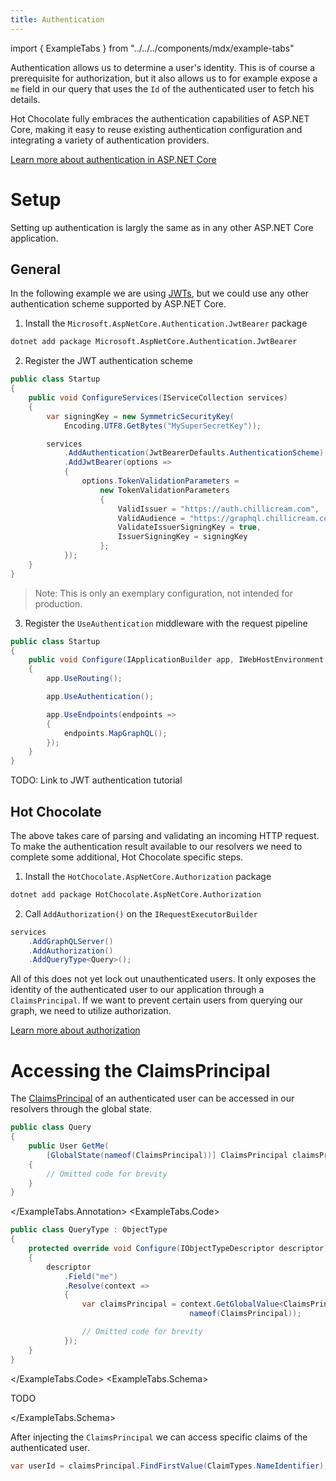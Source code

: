 ```yaml
---
title: Authentication
---
```


import { ExampleTabs } from "../../../components/mdx/example-tabs"

Authentication allows us to determine a user's identity. This is of course a prerequisite for authorization, but it also allows us to for example expose a `me` field in our query that uses the `Id` of the authenticated user to fetch his details.

Hot Chocolate fully embraces the authentication capabilities of ASP.NET Core, making it easy to reuse existing authentication configuration and integrating a variety of authentication providers.

[Learn more about authentication in ASP.NET Core](https://docs.microsoft.com/aspnet/core/security/authentication)

# Setup

Setting up authentication is largly the same as in any other ASP.NET Core application.

## General

In the following example we are using [JWTs](https://jwt.io/introduction), but we could use any other authentication scheme supported by ASP.NET Core.

1. Install the `Microsoft.AspNetCore.Authentication.JwtBearer` package

```bash
dotnet add package Microsoft.AspNetCore.Authentication.JwtBearer
```

2. Register the JWT authentication scheme

```csharp
public class Startup
{
    public void ConfigureServices(IServiceCollection services)
    {
        var signingKey = new SymmetricSecurityKey(
            Encoding.UTF8.GetBytes("MySuperSecretKey"));

        services
            .AddAuthentication(JwtBearerDefaults.AuthenticationScheme)
            .AddJwtBearer(options =>
            {
                options.TokenValidationParameters =
                    new TokenValidationParameters
                    {
                        ValidIssuer = "https://auth.chillicream.com",
                        ValidAudience = "https://graphql.chillicream.com",
                        ValidateIssuerSigningKey = true,
                        IssuerSigningKey = signingKey
                    };
            });
    }
}
```

> Note: This is only an exemplary configuration, not intended for production.

3. Register the `UseAuthentication` middleware with the request pipeline

```csharp
public class Startup
{
    public void Configure(IApplicationBuilder app, IWebHostEnvironment env)
    {
        app.UseRouting();

        app.UseAuthentication();

        app.UseEndpoints(endpoints =>
        {
            endpoints.MapGraphQL();
        });
    }
}
```

TODO: Link to JWT authentication tutorial

## Hot Chocolate

The above takes care of parsing and validating an incoming HTTP request. To make the authentication result available to our resolvers we need to complete some additional, Hot Chocolate specific steps.

1. Install the `HotChocolate.AspNetCore.Authorization` package

```bash
dotnet add package HotChocolate.AspNetCore.Authorization
```

2. Call `AddAuthorization()` on the `IRequestExecutorBuilder`

```csharp
services
    .AddGraphQLServer()
    .AddAuthorization()
    .AddQueryType<Query>();
```

All of this does not yet lock out unauthenticated users. It only exposes the identity of the authenticated user to our application through a `ClaimsPrincipal`. If we want to prevent certain users from querying our graph, we need to utilize authorization.

[Learn more about authorization](/docs/hotchocolate/security/authorization)

# Accessing the ClaimsPrincipal

The [ClaimsPrincipal](https://docs.microsoft.com/dotnet/api/system.security.claims.claimsprincipal) of an authenticated user can be accessed in our resolvers through the global state.

<ExampleTabs>
<ExampleTabs.Annotation>

```csharp
public class Query
{
    public User GetMe(
        [GlobalState(nameof(ClaimsPrincipal))] ClaimsPrincipal claimsPrincipal)
    {
        // Omitted code for brevity
    }
}
```

</ExampleTabs.Annotation>
<ExampleTabs.Code>

```csharp
public class QueryType : ObjectType
{
    protected override void Configure(IObjectTypeDescriptor descriptor)
    {
        descriptor
            .Field("me")
            .Resolve(context =>
            {
                var claimsPrincipal = context.GetGlobalValue<ClaimsPrincipal>(
                                        nameof(ClaimsPrincipal));

                // Omitted code for brevity
            });
    }
}
```

</ExampleTabs.Code>
<ExampleTabs.Schema>

TODO

</ExampleTabs.Schema>
</ExampleTabs>

After injecting the `ClaimsPrincipal` we can access specific claims of the authenticated user.

```csharp
var userId = claimsPrincipal.FindFirstValue(ClaimTypes.NameIdentifier);
```
